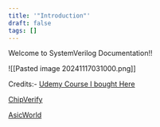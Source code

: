 ```yaml
---
title: '"Introduction"'
draft: false
tags: []
---
```

 Welcome to SystemVerilog Documentation!!

![[Pasted image 20241117031000.png]]

Credits:-
[Udemy Course I bought Here](https://www.udemy.com/course/complete-systemverilog-for-rtl-verification-part-1/)

[ChipVerify](https://www.chipverify.com/systemverilog/systemverilog-tutorial)

[AsicWorld](https://www.asic-world.com/systemverilog/index.html)





